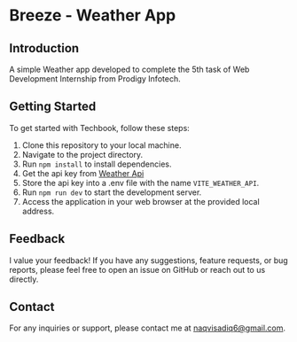 # Breeze - Weather App

## Introduction

A simple Weather app developed to complete the 5th task of Web Development Internship from Prodigy Infotech.

## Getting Started

To get started with Techbook, follow these steps:

1. Clone this repository to your local machine.
2. Navigate to the project directory.
3. Run `npm install` to install dependencies.
4. Get the api key from [Weather Api](https://www.weatherapi.com/)
5. Store the api key into a .env file with the name `VITE_WEATHER_API`.
6. Run `npm run dev` to start the development server.
7. Access the application in your web browser at the provided local address.

## Feedback

I value your feedback! If you have any suggestions, feature requests, or bug reports, please feel free to open an issue on GitHub or reach out to us directly.

## Contact

For any inquiries or support, please contact me at [naqvisadiq6@gmail.com](mailto:naqvisadiq6@gmail.com).
